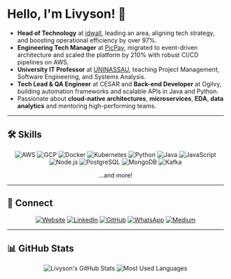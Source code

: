 <!-- Profile README.md -->
# Hello, I'm Livyson! 🚀

- **Head of Technology** at [idwall](https://www.idwall.co), leading an area, aligning tech strategy, and boosting operational efficiency by over 97%.  
- **Engineering Tech Manager** at [PicPay](https://www.picpay.com), migrated to event-driven architecture and scaled the platform by 210% with robust CI/CD pipelines on AWS.  
- **University IT Professor** at [UNINASSAU](https://www.uninassau.edu.br), teaching Project Management, Software Engineering, and Systems Analysis.  
- **Tech Lead & QA Engineer** at CESAR and **Back-end Developer** at Ogilvy, building automation frameworks and scalable APIs in Java and Python.  
- Passionate about **cloud-native architectures**, **microservices**, **EDA**, **data analytics** and mentoring high-performing teams.

---

## 🛠️ Skills
<p align="center">
  <img src="https://img.shields.io/badge/-AWS-232F3E?style=for-the-badge&logo=amazonaws&logoColor=white" alt="AWS" />
  <img src="https://img.shields.io/badge/-Google%20Cloud-4285F4?style=for-the-badge&logo=googlecloud&logoColor=white" alt="GCP" />
  <img src="https://img.shields.io/badge/-Docker-2496ED?style=for-the-badge&logo=docker&logoColor=white" alt="Docker" />
  <img src="https://img.shields.io/badge/-Kubernetes-326CE5?style=for-the-badge&logo=kubernetes&logoColor=white" alt="Kubernetes" />
  <img src="https://img.shields.io/badge/-Python-3776AB?style=for-the-badge&logo=python&logoColor=white" alt="Python" />
  <img src="https://img.shields.io/badge/-Java-007396?style=for-the-badge&logo=java&logoColor=white" alt="Java" />
  <img src="https://img.shields.io/badge/-JavaScript-F7DF1E?style=for-the-badge&logo=javascript&logoColor=black" alt="JavaScript" />
  <img src="https://img.shields.io/badge/-Node.js-339933?style=for-the-badge&logo=nodedotjs&logoColor=white" alt="Node.js" />
  <img src="https://img.shields.io/badge/-PostgreSQL-316192?style=for-the-badge&logo=postgresql&logoColor=white" alt="PostgreSQL" />
  <img src="https://img.shields.io/badge/-MongoDB-47A248?style=for-the-badge&logo=mongodb&logoColor=white" alt="MongoDB" />
  <img src="https://img.shields.io/badge/-Kafka-000000?style=for-the-badge&logo=apachekafka&logoColor=white" alt="Kafka" />
</p>
<p align="center">...and more!</p>

---

## 💬 Connect
<p align="center">
  <a href="https://livyson.com"><img src="https://img.shields.io/badge/🌐%20Website-0A66C2?style=for-the-badge&logo=googlesitekit&logoColor=white" alt="Website" /></a>
  <a href="https://www.linkedin.com/in/livyson"><img src="https://img.shields.io/badge/🔗%20LinkedIn-0077B5?style=for-the-badge&logo=linkedin&logoColor=white" alt="LinkedIn" /></a>
  <a href="https://github.com/livyson"><img src="https://img.shields.io/badge/🐙%20GitHub-181717?style=for-the-badge&logo=github&logoColor=white" alt="GitHub" /></a>
  <a href="https://wa.me/5511986469800"><img src="https://img.shields.io/badge/💬%20WhatsApp-25D366?style=for-the-badge&logo=whatsapp&logoColor=white" alt="WhatsApp" /></a>
  <a href="https://livyson.medium.com"><img src="https://img.shields.io/badge/✍️%20Medium-00AB6C?style=for-the-badge&logo=medium&logoColor=white" alt="Medium" /></a>
</p>

---

## 📊 GitHub Stats
<p align="center">
  <img src="https://github-readme-stats.vercel.app/api?username=livyson&show_icons=true&theme=dark&hide_border=true" alt="Livyson's GitHub Stats" />
  <img src="https://github-readme-stats.vercel.app/api/top-langs/?username=livyson&layout=compact&theme=dark&hide_border=true" alt="Most Used Languages" />
</p>
